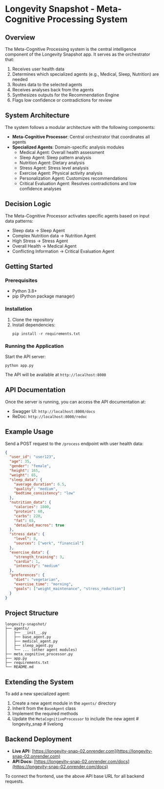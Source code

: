 # Longevity Snapshot - Meta-Cognitive Processing System

## Overview

The Meta-Cognitive Processing system is the central intelligence component of the Longevity Snapshot app. It serves as the orchestrator that:

1. Receives user health data
2. Determines which specialized agents (e.g., Medical, Sleep, Nutrition) are needed
3. Routes data to the selected agents
4. Receives analyses back from the agents
5. Synthesizes outputs for the Recommendation Engine
6. Flags low confidence or contradictions for review

## System Architecture

The system follows a modular architecture with the following components:

- **Meta-Cognitive Processor**: Central orchestrator that coordinates all agents
- **Specialized Agents**: Domain-specific analysis modules
  - Medical Agent: Overall health assessment
  - Sleep Agent: Sleep pattern analysis
  - Nutrition Agent: Dietary analysis
  - Stress Agent: Stress level analysis
  - Exercise Agent: Physical activity analysis
  - Personalization Agent: Customizes recommendations
  - Critical Evaluation Agent: Resolves contradictions and low confidence analyses

## Decision Logic

The Meta-Cognitive Processor activates specific agents based on input data patterns:
- Sleep data → Sleep Agent
- Complex Nutrition data → Nutrition Agent
- High Stress → Stress Agent
- Overall Health → Medical Agent
- Conflicting Information → Critical Evaluation Agent

## Getting Started

### Prerequisites

- Python 3.8+
- pip (Python package manager)

### Installation

1. Clone the repository
2. Install dependencies:
   ```
   pip install -r requirements.txt
   ```

### Running the Application

Start the API server:
```
python app.py
```

The API will be available at `http://localhost:8000`

## API Documentation

Once the server is running, you can access the API documentation at:
- Swagger UI: `http://localhost:8000/docs`
- ReDoc: `http://localhost:8000/redoc`

## Example Usage

Send a POST request to the `/process` endpoint with user health data:

```json
{
  "user_id": "user123",
  "age": 35,
  "gender": "female",
  "height": 165,
  "weight": 65,
  "sleep_data": {
    "average_duration": 6.5,
    "quality": "medium",
    "bedtime_consistency": "low"
  },
  "nutrition_data": {
    "calories": 1800,
    "protein": 60,
    "carbs": 220,
    "fat": 65,
    "detailed_macros": true
  },
  "stress_data": {
    "level": 8,
    "sources": ["work", "financial"]
  },
  "exercise_data": {
    "strength_training": 3,
    "cardio": 1,
    "intensity": "medium"
  },
  "preferences": {
    "diet": "vegetarian",
    "exercise_time": "morning",
    "goals": ["weight_maintenance", "stress_reduction"]
  }
}
```

## Project Structure

```
longevity-snapshot/
├── agents/
│   ├── __init__.py
│   ├── base_agent.py
│   ├── medical_agent.py
│   ├── sleep_agent.py
│   └── ... (other agent modules)
├── meta_cognitive_processor.py
├── app.py
├── requirements.txt
└── README.md
```

## Extending the System

To add a new specialized agent:

1. Create a new agent module in the `agents/` directory
2. Inherit from the `BaseAgent` class
3. Implement the required methods
4. Update the `MetaCognitiveProcessor` to include the new agent
#   l o n g e v i t y _ s n a p 
 
 # livelong


## Backend Deployment

- **Live API:** [https://longevity-snap-02.onrender.com](https://longevity-snap-02.onrender.com)
- **API Docs:** [https://longevity-snap-02.onrender.com/docs](https://longevity-snap-02.onrender.com/docs)

To connect the frontend, use the above API base URL for all backend requests.
